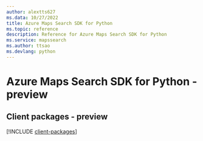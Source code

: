 ```yaml
---
author: alextts627
ms.data: 10/27/2022
title: Azure Maps Search SDK for Python
ms.topic: reference
description: Reference for Azure Maps Search SDK for Python
ms.service: mapssearch
ms.author: ttsao
ms.devlang: python
---
```

# Azure Maps Search SDK for Python - preview

## Client packages - preview
[!INCLUDE [client-packages](maps-search-client-index.md)]